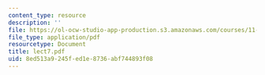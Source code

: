 ```yaml
---
content_type: resource
description: ''
file: https://ol-ocw-studio-app-production.s3.amazonaws.com/courses/11-947-race-immigration-and-planning-spring-2005/8ed513a9245fed1e8736abf744893f08_lect7.pdf
file_type: application/pdf
resourcetype: Document
title: lect7.pdf
uid: 8ed513a9-245f-ed1e-8736-abf744893f08
---
```

